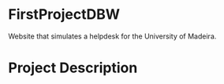 # FirstProjectDBW

Website that simulates a helpdesk for the University of Madeira.

# Project Description
